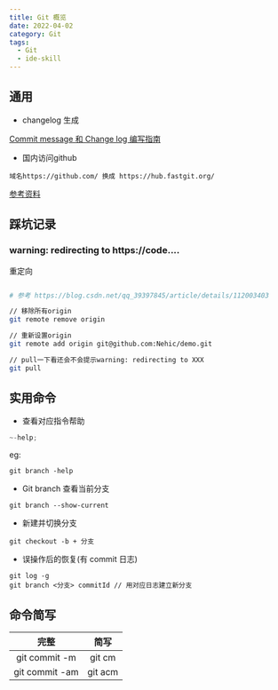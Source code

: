 ```yaml
---
title: Git 概览
date: 2022-04-02
category: Git
tags:
  - Git
  - ide-skill
---
```


<!-- more -->
## 通用

- changelog 生成

[Commit message 和 Change log 编写指南](http://www.ruanyifeng.com/blog/2016/01/commit_message_change_log.html)

- 国内访问github
```
域名https://github.com/ 换成 https://hub.fastgit.org/
```

[参考资料](https://www.kejihub.com/5833.html)

## 踩坑记录

### warning: redirecting to https://code....

重定向
```sh

# 参考 https://blog.csdn.net/qq_39397845/article/details/112003403

// 移除所有origin
git remote remove origin

// 重新设置origin
git remote add origin git@github.com:Nehic/demo.git

// pull一下看还会不会提示warning: redirecting to XXX
git pull
```


## 实用命令

- 查看对应指令帮助

```js
~-help;
```

eg:

```
git branch -help
```

- Git branch
  查看当前分支

```
git branch --show-current
```

- 新建并切换分支

```
git checkout -b + 分支
```

- 误操作后的恢复(有 commit 日志)

```
git log -g
git branch <分支> commitId // 用对应日志建立新分支
```

## 命令简写

|      完整      |  简写   |
| :------------: | :-----: |
| git commit -m  | git cm  |
| git commit -am | git acm |


